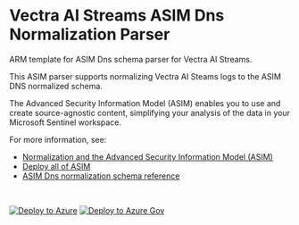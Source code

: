 # Vectra AI Streams ASIM Dns Normalization Parser

ARM template for ASIM Dns schema parser for Vectra AI Streams.

This ASIM parser supports normalizing Vectra AI Steams logs to the ASIM DNS normalized schema.


The Advanced Security Information Model (ASIM) enables you to use and create source-agnostic content, simplifying your analysis of the data in your Microsoft Sentinel workspace.

For more information, see:

- [Normalization and the Advanced Security Information Model (ASIM)](https://aka.ms/AboutASIM)
- [Deploy all of ASIM](https://aka.ms/DeployASIM)
- [ASIM Dns normalization schema reference](https://aka.ms/ASimDnsDoc)

<br>

[![Deploy to Azure](https://aka.ms/deploytoazurebutton)](https://portal.azure.com/#create/Microsoft.Template/uri/https%3A%2F%2Fraw.githubusercontent.com%2FAzure%2FAzure-Sentinel%2Fasim%2Fverctra-ai-dns%2FParsers%2FASimDns%2FARM%2FASimDnsVectraAI%2FASimDnsVectraAI.json) [![Deploy to Azure Gov](https://aka.ms/deploytoazuregovbutton)](https://portal.azure.us/#create/Microsoft.Template/uri/https%3A%2F%2Fraw.githubusercontent.com%2FAzure%2FAzure-Sentinel%2Fasim%2Fverctra-ai-dns%2FParsers%2FASimDns%2FARM%2FASimDnsVectraAI%2FASimDnsVectraAI.json)
